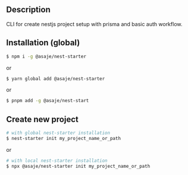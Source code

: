 ## Description

CLI for create nestjs project setup with prisma and basic auth workflow.

## Installation (global)

```bash
$ npm i -g @asaje/nest-starter
```

or

```bash
$ yarn global add @asaje/nest-starter
```

or

```bash
$ pnpm add -g @asaje/nest-start
```

## Create new project

```bash
# with global nest-starter installation
$ nest-starter init my_project_name_or_path
```

or

```bash
# with local nest-starter installation
$ npx @asaje/nest-starter init my_project_name_or_path
```
